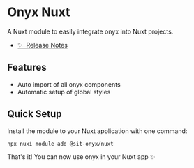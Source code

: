 # Onyx Nuxt

A Nuxt module to easily integrate onyx into Nuxt projects.

- [✨ &nbsp;Release Notes](/CHANGELOG.md)

## Features

- Auto import of all onyx components
- Automatic setup of global styles

## Quick Setup

Install the module to your Nuxt application with one command:

```bash
npx nuxi module add @sit-onyx/nuxt
```

That's it! You can now use onyx in your Nuxt app ✨
